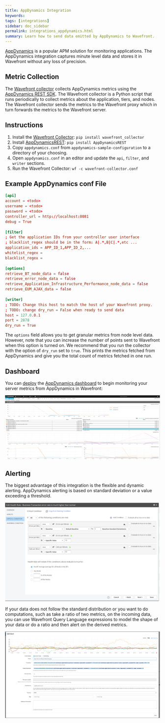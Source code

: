 ```yaml
---
title: AppDynamics Integration
keywords:
tags: [integrations]
sidebar: doc_sidebar
permalink: integrations_appdynamics.html
summary: Learn how to send data emitted by AppDynamics to Wavefront.
---
```

[AppDynamics](https://www.appdynamics.com/) is a popular APM solution for monitoring applications. The AppDynamics integration captures minute level data and stores it in Wavefront without any loss of precision.
 
 
## Metric Collection
The [Wavefront collector](https://github.com/wavefrontHQ/wavefront-collector) collects AppDynamics metrics using the [AppDynamics REST SDK](http://appdynamicsrest.readthedocs.io/en/latest/). The Wavefront collector is a Python script that runs periodically to collect metrics about the application, tiers, and nodes. The Wavefront collector sends the metrics to the Wavefront proxy which in turn forwards the metrics to the Wavefront server.
 
## Instructions
 
1. Install the [Wavefront Collector](https://pypi.python.org/pypi/wavefront_collector): `pip install wavefront_collector`
1. Install [AppDynamicsREST](https://github.com/tradel/AppDynamicsREST): `pip install AppDynamicsREST`
1. Copy `appdynamics.conf` from `appdynamics-sample-configuration` to a directory of your choosing.
1. Open `appdynamics.conf` in an editor and update the `api`, `filter`, and `writer` sections.
1. Run the Wavefront Collector: `wf -c wavefront-collector.conf`
 
## Example AppDynamics conf File

```conf
[api]
account = <todo>
username = <todo>
password = <todo>
controller_url = http://localhost:8081
debug = True
 
[filter]
; Get the application IDs from your controller user interface
; blacklist_regex should be in the form: A|.*,B|C|.*,etc ...
application_ids = APP_ID_1,APP_ID_2,...
whitelist_regex =
blacklist_regex =
 
[options]
retrieve_BT_node_data = false
retrieve_error_node_data = false
retrieve_Application_Infrastructure_Performance_node_data = false
retrieve_EUM_AJAX_data = false
 
[writer]
; TODO: Change this host to match the host of your Wavefront proxy.
; TODO: change dry_run = False when ready to send data
host = 127.0.0.1
port = 2878
dry_run = True
```

The `options` field allows you to get granular metrics from node level data. However, note that you can increase the number of points sent to Wavefront when this option is turned on. We recommend that you run the collector with the option of `dry_run` set to `true`. This prints the metrics fetched from AppDynamics and give you the total count of metrics fetched in one run.

## Dashboard

You can [deploy](dashboards_managing.html#deploying-a-dashboard) the [AppDynamics dashboard](https://github.com/wavefrontHQ/integrations/blob/master/kubernetes/dashboards/K8s.json) to begin monitoring your server metrics from AppDynamics in Wavefront:

![db_appdynamics application](images/db_appdynamics_application.png)
![db_appdynamics backend](images/db_appdynamics_backend.png)

## Alerting

The biggest advantage of this integration is the flexible and dynamic alerting. AppDynamics alerting is based on standard deviation or a value exceeding a threshold.

![alert_appdynamics](images/alert_appdynamics.png)

If your data does not follow the standard distribution or you want to do computations, such as take a ratio of two metrics, on the incoming data, you can use Wavefront Query Language expressions to model the shape of your data or do a ratio and then alert on the derived metrics.

![edit_alert_appdynamics](images/edit_alert_appdynamics.png)



